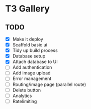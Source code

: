 # T3 Gallery

## TODO

- [x] Make it deploy
- [x] Scaffold basic ui
- [x] Tidy up build process
- [x] Database setup
- [x] Attach database to UI
- [ ] Add authentication
- [ ] Add image upload
- [ ] Error management
- [ ] Routing/image page (parallel route)
- [ ] Delete button
- [ ] Analytics
- [ ] Ratelimiting
